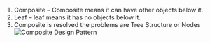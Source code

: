 
1) Composite – Composite means it can have other objects below it.
2) Leaf – leaf means it has no objects below it.
3) Composite is resolved the problems are Tree Structure or Nodes
![Composite Design Pattern](https://cdncontribute.geeksforgeeks.org/wp-content/uploads/Composite-Design-Pattern-Diagram.png)